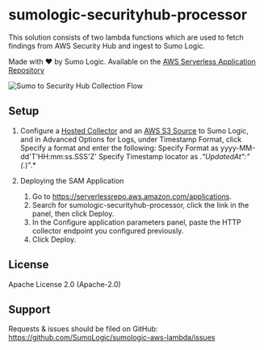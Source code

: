 # sumologic-securityhub-processor

This solution consists of two lambda functions which are used to fetch findings from AWS Security Hub and ingest to Sumo Logic.



Made with ❤️ by Sumo Logic. Available on the [AWS Serverless Application Repository](https://aws.amazon.com/serverless)

![Sumo to Security Hub Collection Flow](https://s3.amazonaws.com/appdev-cloudformation-templates/sumologic-securityhub-processor.png)

## Setup


1. Configure a [Hosted Collector](https://help.sumologic.com/03Send-Data/Hosted-Collectors/Configure-a-Hosted-Collector) and  an [AWS S3 Source](https://help.sumologic.com/03Send-Data/Sources/02Sources-for-Hosted-Collectors/Amazon-Web-Services/AWS-S3-Source#AWS_Sources) to Sumo Logic, and in Advanced Options for Logs, under Timestamp Format, click Specify a format and enter the following:
Specify Format as yyyy-MM-dd'T'HH:mm:ss.SSS'Z'
Specify Timestamp locator as .*"UpdatedAt":"(.*)".*

2. Deploying the SAM Application
    1. Go to https://serverlessrepo.aws.amazon.com/applications.
    2. Search for sumologic-securityhub-processor, click the link in the panel, then click Deploy.
    3. In the Configure application parameters panel, paste the HTTP collector endpoint you configured previously.
    4. Click Deploy.


## License

Apache License 2.0 (Apache-2.0)


## Support
Requests & issues should be filed on GitHub: https://github.com/SumoLogic/sumologic-aws-lambda/issues

